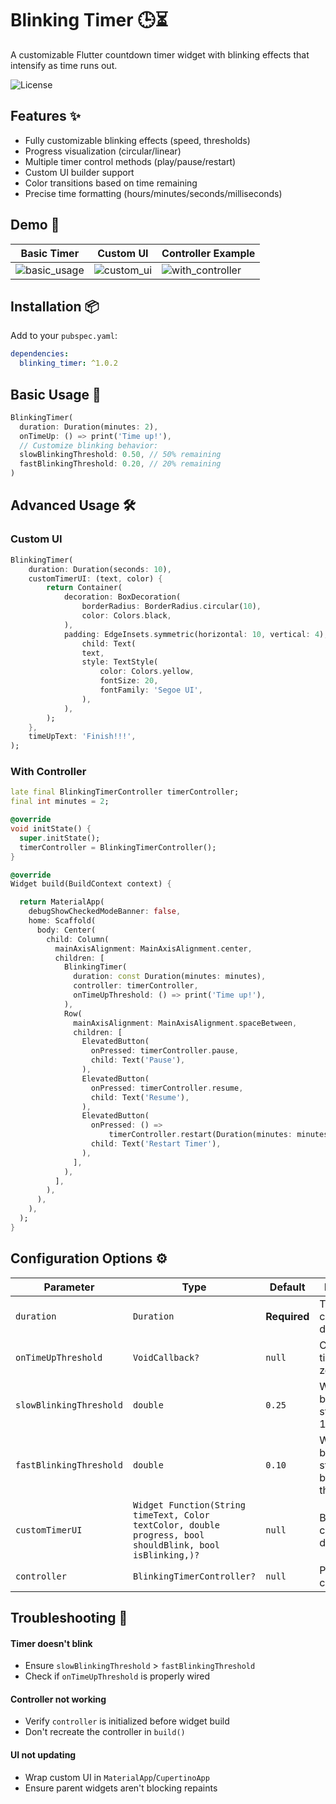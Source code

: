 # Blinking Timer 🕒⏳

A customizable Flutter countdown timer widget with blinking effects that intensify as time runs out.

![License](https://img.shields.io/badge/License-BSD%203--Clause-blue.svg)

## Features ✨
- Fully customizable blinking effects (speed, thresholds)
- Progress visualization (circular/linear)
- Multiple timer control methods (play/pause/restart)
- Custom UI builder support
- Color transitions based on time remaining
- Precise time formatting (hours/minutes/seconds/milliseconds)

## Demo 🎥

| Basic Timer | Custom UI | Controller Example |
|-------------|-----------|---------------------|
| ![basic_usage](https://github.com/dev-zeb/assets/blob/develop/projects/flutter/packages/blinking_timer/gif/basic_usage.gif) | ![custom_ui](https://github.com/dev-zeb/assets/blob/develop/projects/flutter/packages/blinking_timer/gif/custom_ui.gif) | ![with_controller](https://github.com/dev-zeb/assets/blob/develop/projects/flutter/packages/blinking_timer/gif/with_controller.gif) |


## Installation 📦
Add to your `pubspec.yaml`:
```yaml
dependencies:
  blinking_timer: ^1.0.2
```

## Basic Usage 🚀
```dart
BlinkingTimer(
  duration: Duration(minutes: 2),
  onTimeUp: () => print('Time up!'),
  // Customize blinking behavior:
  slowBlinkingThreshold: 0.50, // 50% remaining
  fastBlinkingThreshold: 0.20, // 20% remaining
)
```

## Advanced Usage 🛠

### Custom UI
```dart
BlinkingTimer(
    duration: Duration(seconds: 10),
    customTimerUI: (text, color) {
        return Container(
            decoration: BoxDecoration(
                borderRadius: BorderRadius.circular(10),
                color: Colors.black,
            ),
            padding: EdgeInsets.symmetric(horizontal: 10, vertical: 4),
                child: Text(
                text,
                style: TextStyle(
                    color: Colors.yellow,
                    fontSize: 20,
                    fontFamily: 'Segoe UI',
                ),
            ),
        );
    },
    timeUpText: 'Finish!!!',
);
```

### With Controller
```dart
late final BlinkingTimerController timerController;
final int minutes = 2;

@override
void initState() {
  super.initState();
  timerController = BlinkingTimerController();
}

@override
Widget build(BuildContext context) {

  return MaterialApp(
    debugShowCheckedModeBanner: false,
    home: Scaffold(
      body: Center(
        child: Column(
          mainAxisAlignment: MainAxisAlignment.center,
          children: [
            BlinkingTimer(
              duration: const Duration(minutes: minutes),
              controller: timerController,
              onTimeUpThreshold: () => print('Time up!'),
            ),
            Row(
              mainAxisAlignment: MainAxisAlignment.spaceBetween,
              children: [
                ElevatedButton(
                  onPressed: timerController.pause,
                  child: Text('Pause'),
                ),
                ElevatedButton(
                  onPressed: timerController.resume,
                  child: Text('Resume'),
                ),
                ElevatedButton(
                  onPressed: () =>
                      timerController.restart(Duration(minutes: minutes)),
                  child: Text('Restart Timer'),
                ),
              ],
            ),
          ],
        ),
      ),
    ),
  );
}
```

## Configuration Options ⚙️

| Parameter                | Type               | Default      | Description |
|--------------------------|--------------------|--------------|-------------|
| `duration`               | `Duration`         | **Required** | Total countdown duration |
| `onTimeUpThreshold`      | `VoidCallback?`    | `null`       | Called when timer reaches zero |
| `slowBlinkingThreshold`  | `double`           | `0.25`       | When slow blinking starts (0.0-1.0) |
| `fastBlinkingThreshold`  | `double`           | `0.10`       | When fast blinking starts (must be < slow threshold) |
| `customTimerUI`          | `Widget Function(String timeText, Color textColor, double progress, bool shouldBlink, bool isBlinking,)?` | `null` | Builder for custom displays |
| `controller`             | `BlinkingTimerController?` | `null`       | Programmatic control |

## Troubleshooting 🔧

#### Timer doesn't blink
- Ensure `slowBlinkingThreshold` > `fastBlinkingThreshold`
- Check if `onTimeUpThreshold` is properly wired

#### Controller not working
- Verify `controller` is initialized before widget build
- Don't recreate the controller in `build()`

#### UI not updating
- Wrap custom UI in `MaterialApp`/`CupertinoApp`
- Ensure parent widgets aren't blocking repaints
